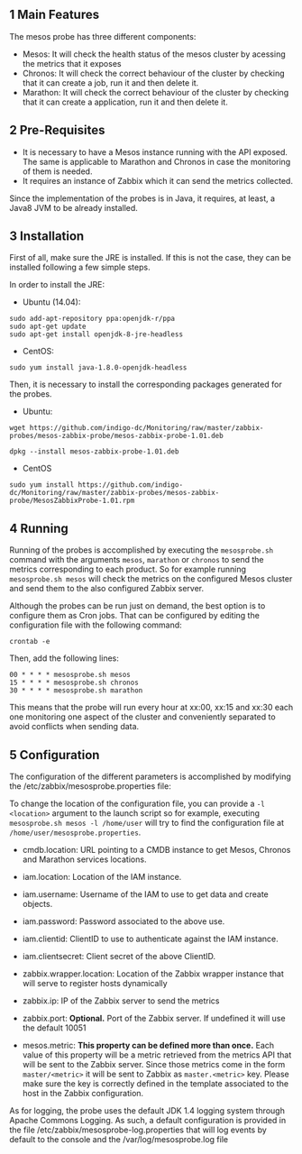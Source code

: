 1 Main Features
------------------
The mesos probe has three different components:

* Mesos: It will check the health status of the mesos cluster by acessing the metrics that it exposes
* Chronos: It will check the correct behaviour of the cluster by checking that it can create a job, run it and then delete it.
* Marathon: It will check the correct behaviour of the cluster by checking that it can create a application, run it and then delete it.

2 Pre-Requisites
------------------

* It is necessary to have a Mesos instance running with the API exposed. The same is applicable to Marathon and Chronos in case the monitoring of them is needed.
* It requires an instance of Zabbix which it can send the metrics collected.

Since the implementation of the probes is in Java, it requires, at least, a Java8 JVM to be already installed.

3 Installation
----------------

First of all, make sure the JRE is installed. If this is not the case, they can be installed following a few simple steps.

In order to install the JRE:
* Ubuntu (14.04):
```
sudo add-apt-repository ppa:openjdk-r/ppa
sudo apt-get update
sudo apt-get install openjdk-8-jre-headless
```

* CentOS:
```
sudo yum install java-1.8.0-openjdk-headless
```

Then, it is necessary to install the corresponding packages generated for the probes.

* Ubuntu:
```
wget https://github.com/indigo-dc/Monitoring/raw/master/zabbix-probes/mesos-zabbix-probe/mesos-zabbix-probe-1.01.deb
```
```
dpkg --install mesos-zabbix-probe-1.01.deb
```

* CentOS
```
sudo yum install https://github.com/indigo-dc/Monitoring/raw/master/zabbix-probes/mesos-zabbix-probe/MesosZabbixProbe-1.01.rpm
```

4 Running
----------------

Running of the probes is accomplished by executing the `mesosprobe.sh` command with the arguments `mesos`, `marathon` or `chronos` to send the metrics corresponding to each product. So for example running `mesosprobe.sh mesos` will check the metrics on the configured Mesos cluster and send them to the also configured Zabbix server.

Although the probes can be run just on demand, the best option is to configure them as Cron jobs. That can be configured by editing the configuration file with the following command:
```
crontab -e
```

Then, add the following lines:
```
00 * * * * mesosprobe.sh mesos
15 * * * * mesosprobe.sh chronos
30 * * * * mesosprobe.sh marathon
```

This means that the probe will run every hour at xx:00, xx:15 and xx:30 each one monitoring one aspect of the cluster and conveniently separated to avoid conflicts when sending data.

5 Configuration
----------------- 

The configuration of the different parameters is accomplished by modifying the /etc/zabbix/mesosprobe.properties file:

To change the location of the configuration file, you can provide a `-l <location>` argument to the launch script so for example, executing `mesosprobe.sh mesos -l /home/user` will try to find the configuration file at `/home/user/mesosprobe.properties`.

* cmdb.location: URL pointing to a CMDB instance to get Mesos, Chronos and Marathon services locations.

* iam.location: Location of the IAM instance.
* iam.username: Username of the IAM to use to get data and create objects.
* iam.password: Password associated to the above use.
* iam.clientid: ClientID to use to authenticate against the IAM instance.
* iam.clientsecret: Client secret of the above ClientID.

* zabbix.wrapper.location: Location of the Zabbix wrapper instance that will serve to register hosts dynamically
* zabbix.ip: IP of the Zabbix server to send the metrics
* zabbix.port: **Optional.** Port of the Zabbix server. If undefined it will use the default 10051

* mesos.metric: **This property can be defined more than once.** Each value of this property will be a metric retrieved from the metrics API that will be sent to the Zabbix server. Since those metrics come in the form `master/<metric>` it will be sent to Zabbix as `master.<metric>` key. Please make sure the key is correctly defined in the template associated to the host in the Zabbix configuration.

As for logging, the probe uses the default JDK 1.4 logging system through Apache Commons Logging. As such, a default configuration is provided in the file /etc/zabbix/mesosprobe-log.properties that will log events by default to the console and the /var/log/mesosprobe<number>.log file